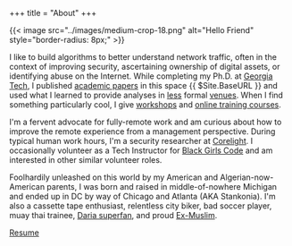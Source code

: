 +++
title = "About"
+++

{{< image src="../images/medium-crop-18.png" alt="Hello Friend" style="border-radius: 8px;" >}}

I like to build algorithms to better understand network traffic, often
in the context of improving security, ascertaining ownership of
digital assets, or identifying abuse on the Internet. While completing
my Ph.D. at [Georgia Tech](https://www.cc.gatech.edu/), I published
[academic papers](shit) in this space {{ $Site.BaseURL }} and used
what I learned to provide analyses in [less](../posts) formal
[venues](https://iisp.gatech.edu/cybersecurity-news-commentary-january-2017).
When I find something particularly cool, I give
[workshops](https://forum.defcon.org/node/228551) and [online training
courses](https://learning.oreilly.com/live-training/courses/hands-on-adversarial-machine-learning/0636920285342/).

I'm a fervent advocate for fully-remote work and am curious about how
to improve the remote experience from a management perspective. During
typical human work hours, I'm a security researcher at
[Corelight](https://corelight.com/). I occasionally volunteer as a
Tech Instructor for [Black Girls Code](http://www.blackgirlscode.com/)
and am interested in other similar volunteer roles.

Foolhardily unleashed on this world by my American and Algerian-now-American
parents, I was born and raised in middle-of-nowhere Michigan and ended up in DC
by way of Chicago and Atlanta (AKA Stankonia). I'm also a cassette tape
enthusiast, relentless city biker, bad soccer player, muay thai trainee, [Daria
superfan](https://www.instagram.com/dariascreens/), and proud
[Ex-Muslim](https://exmuslims.org/ex-muslims-of-north-america-debuts-billboards-in-atlanta-chicago-houston/).

[Resume](https://yacin.nadji.us/docs/resume.pdf)